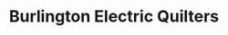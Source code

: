 ---
title: "Burlington Electric Quilters"
url: /burlington/burlington-electric-quilters/
shop: craft
---
